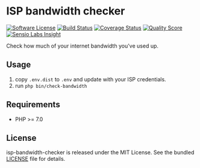 # ISP bandwidth checker

[![Software License](https://img.shields.io/badge/license-MIT-brightgreen.svg?style=flat-square)](LICENSE)
[![Build Status](https://img.shields.io/travis/marcaube/isp-bandwidth-checker/master.svg?style=flat-square)](https://travis-ci.org/marcaube/isp-bandwidth-checker)
[![Coverage Status](https://img.shields.io/scrutinizer/coverage/g/marcaube/isp-bandwidth-checker.svg?style=flat-square)](https://scrutinizer-ci.com/g/marcaube/isp-bandwidth-checker/code-structure)
[![Quality Score](https://img.shields.io/scrutinizer/g/marcaube/isp-bandwidth-checker.svg?style=flat-square)](https://scrutinizer-ci.com/g/marcaube/isp-bandwidth-checker)
[![Sensio Labs Insight](https://img.shields.io/sensiolabs/i/cf3f42b3-32f1-4c08-9302-65c4827f8ef1.svg?style=flat-square)](https://insight.sensiolabs.com/projects/cf3f42b3-32f1-4c08-9302-65c4827f8ef1)

Check how much of your internet bandwidth you've used up.


## Usage

1. copy `.env.dist` to `.env` and update with your ISP credentials.
2. run `php bin/check-bandwidth`


## Requirements

* PHP >= 7.0


## License

isp-bandwidth-checker is released under the MIT License. See the bundled [LICENSE]() file for details.
